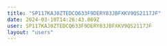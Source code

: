 ```yaml
---
title: "SP117KAJ0ZTEDCQ633F9DERY83JBFXKV9QS2117JF"
date: 2024-03-10T14:26:43.869Z
user: SP117KAJ0ZTEDCQ633F9DERY83JBFXKV9QS2117JF
layout: "users"
---
```

    